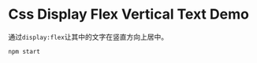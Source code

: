 Css Display Flex Vertical Text Demo
===================================

通过`display:flex`让其中的文字在竖直方向上居中。

```
npm start
```
